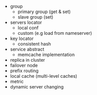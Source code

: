 * group
    * primary group (get & set)
    * slave group (set)
* servers locator
    * local conf
    * custom (e.g load from nameserver)
* key locator
    * consistent hash
* service abstract
    * memcache implementation
* replica in cluster
* failover node
* prefix routing
* local cache (multi-level caches)
* metric
* dynamic server changing
